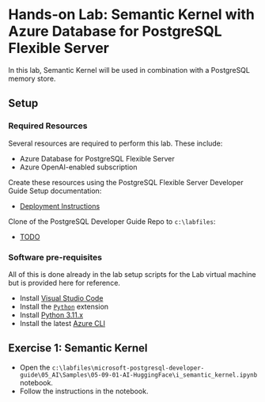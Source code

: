 # Hands-on Lab: Semantic Kernel with Azure Database for PostgreSQL Flexible Server

In this lab, Semantic Kernel will be used in combination with a PostgreSQL memory store.

## Setup

### Required Resources

Several resources are required to perform this lab. These include:

- Azure Database for PostgreSQL Flexible Server
- Azure OpenAI-enabled subscription

Create these resources using the PostgreSQL Flexible Server Developer Guide Setup documentation:

- [Deployment Instructions](../../../11_03_Setup/00_Template_Deployment_Instructions.md)

Clone of the PostgreSQL Developer Guide Repo to `c:\labfiles`:

- [TODO]()

### Software pre-requisites

All of this is done already in the lab setup scripts for the Lab virtual machine but is provided here for reference.

- Install [Visual Studio Code](https://code.visualstudio.com/download)
- Install the [`Python`](https://marketplace.visualstudio.com/items?itemName=ms-python.python) extension
- Install [Python 3.11.x](https://www.python.org/downloads/)
- Install the latest [Azure CLI](https://learn.microsoft.com/cli/azure/install-azure-cli-windows?tabs=powershell)

## Exercise 1: Semantic Kernel

- Open the `c:\labfiles\microsoft-postgresql-developer-guide\05_AI\Samples\05-09-01-AI-HuggingFace\i_semantic_kernel.ipynb` notebook.
- Follow the instructions in the notebook.
